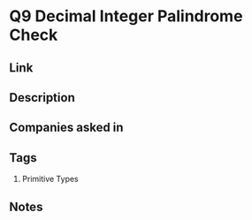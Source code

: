 # Q9 Decimal Integer Palindrome Check

## Link

## Description

## Companies asked in

## Tags

1. Primitive Types

## Notes